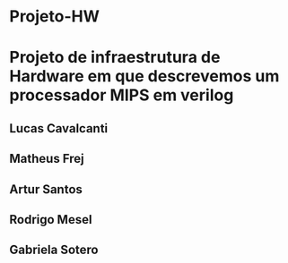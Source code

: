 # Projeto-HW

# Projeto de infraestrutura de Hardware em que descrevemos um processador MIPS em verilog

## Lucas Cavalcanti
## Matheus Frej
## Artur Santos
## Rodrigo Mesel
## Gabriela Sotero
